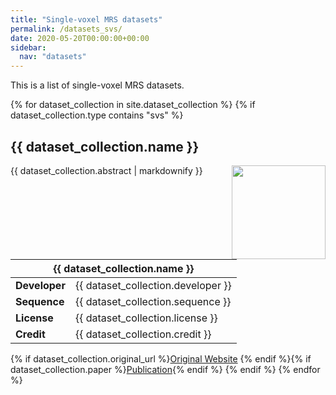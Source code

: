 ```yaml
---
title: "Single-voxel MRS datasets"
permalink: /datasets_svs/
date: 2020-05-20T00:00:00+00:00
sidebar:
  nav: "datasets"
---
```


This is a list of single-voxel MRS datasets.

{% for dataset_collection in site.dataset_collection %}
  {% if dataset_collection.type contains "svs" %}
  <h2 id="{{ dataset_collection.name }}">
      {{ dataset_collection.name }}
  </h2>
  <img src= "{{ site.url }}{{ site.baseurl }}{{ dataset_collection.image }}" alt="" align="right" width="150"/>
  <p>{{ dataset_collection.abstract | markdownify }}</p>

  <table>
    <thead>
      <tr>
        <th colspan="2"> {{ dataset_collection.name }} </th>
      </tr>
    </thead>
    <tbody>
      <tr>
        <td><b>Developer</b></td>
        <td>{{ dataset_collection.developer }}</td>
      </tr>
      <tr>
        <td><b>Sequence</b></td>
        <td>{{ dataset_collection.sequence }}</td>
      </tr>
      <tr>
        <td><b>License</b></td>
        <td>{{ dataset_collection.license }}</td>
      </tr>
      <tr>
        <td><b>Credit</b></td>
        <td>{{ dataset_collection.credit }}</td>
      </tr>
    </tbody>
  </table>

  {% if dataset_collection.original_url %}<a href="{{ dataset_collection.original_url }}">Original Website</a>&nbsp;{% endif %}{% if dataset_collection.paper %}<a href="{{ dataset_collection.paper }}">Publication</a>{% endif %}
  {% endif %}
{% endfor %}

